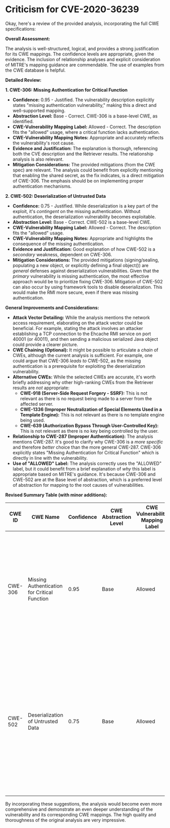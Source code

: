 # Criticism for CVE-2020-36239

Okay, here's a review of the provided analysis, incorporating the full CWE specifications:

**Overall Assessment:**

The analysis is well-structured, logical, and provides a strong justification for its CWE mappings. The confidence levels are appropriate, given the evidence. The inclusion of relationship analyses and explicit consideration of MITRE's mapping guidance are commendable. The use of examples from the CWE database is helpful.

**Detailed Review:**

**1. CWE-306: Missing Authentication for Critical Function**

*   **Confidence:** 0.95 - Justified. The vulnerability description explicitly states "missing authentication vulnerability," making this a direct and well-supported mapping.
*   **Abstraction Level:** Base - Correct. CWE-306 is a base-level CWE, as identified.
*   **CWE-Vulnerability Mapping Label:** Allowed - Correct. The description fits the "allowed" usage, where a critical function lacks authentication.
*   **CWE-Vulnerability Mapping Notes:** Appropriate and accurately reflects the vulnerability's root cause.
*   **Evidence and Justification:** The explanation is thorough, referencing both the CVE description and the Retriever results. The relationship analysis is also relevant.
*   **Mitigation Considerations:**  The provided mitigations (from the CWE spec) are relevant. The analysis could benefit from explicitly mentioning that enabling the shared secret, as the fix indicates, is a direct mitigation of CWE-306. The emphasis should be on implementing proper authentication mechanisms.

**2. CWE-502: Deserialization of Untrusted Data**

*   **Confidence:** 0.75 - Justified. While deserialization is a key part of the exploit, it's *contingent* on the missing authentication.  Without authentication, the deserialization vulnerability becomes exploitable.
*   **Abstraction Level:** Base - Correct. CWE-502 is a base-level CWE.
*   **CWE-Vulnerability Mapping Label:** Allowed - Correct. The description fits the "allowed" usage.
*   **CWE-Vulnerability Mapping Notes:** Appropriate and highlights the consequence of the missing authentication.
*   **Evidence and Justification:** Good explanation of how CWE-502 is a *secondary* weakness, dependent on CWE-306.
*   **Mitigation Considerations:** The provided mitigations (signing/sealing, populating a new object, or explicitly defining a final object()) are *general* defenses against deserialization vulnerabilities. Given that the *primary* vulnerability is missing authentication, the most effective approach would be to prioritize fixing CWE-306. Mitigation of CWE-502 can also occur by using framework tools to disable deserialization. This would make the RMI more secure, even if there was missing authentication.

**General Improvements and Considerations:**

*   **Attack Vector Detailing:** While the analysis mentions the network access requirement, elaborating on the attack vector could be beneficial. For example, stating the attack involves an attacker establishing a TCP connection to the Ehcache RMI service on port 40001 (or 40011), and then sending a malicious serialized Java object could provide a clearer picture.
*   **CWE Chaining (Optional):** It might be possible to articulate a *chain* of CWEs, although the current analysis is sufficient. For example, one could argue that CWE-306 *leads to* CWE-502, as the missing authentication is a prerequisite for exploiting the deserialization vulnerability.
*   **Alternative CWEs:** While the selected CWEs are accurate, it's worth briefly addressing why other high-ranking CWEs from the Retriever results are *not* appropriate:
    *   **CWE-918 (Server-Side Request Forgery - SSRF):** This is not relevant as there is no request being made to a server from the affected server.
    *   **CWE-1336 (Improper Neutralization of Special Elements Used in a Template Engine):** This is not relevant as there is no template engine being used.
    *   **CWE-639 (Authorization Bypass Through User-Controlled Key):** This is not relevant as there is no key being controlled by the user.
*   **Relationship to CWE-287 (Improper Authentication):** The analysis mentions CWE-287.  It's good to clarify why CWE-306 is a *more specific* and therefore *better* choice than the more general CWE-287.  CWE-306 explicitly states "Missing Authentication for Critical Function" which is directly in line with the vulnerability.
*   **Use of "ALLOWED" Label:** The analysis correctly uses the "ALLOWED" label, but it could benefit from a brief explanation of *why* this label is appropriate based on MITRE's guidance. It's because CWE-306 and CWE-502 are at the Base level of abstraction, which is a preferred level of abstraction for mapping to the root causes of vulnerabilities.

**Revised Summary Table (with minor additions):**

| CWE ID | CWE Name | Confidence | CWE Abstraction Level | CWE Vulnerability Mapping Label | CWE-Vulnerability Mapping Notes |
|---|---|---|---|---|---|
| CWE-306 | Missing Authentication for Critical Function | 0.95 | Base | Allowed | The vulnerability stems from a **missing authentication vulnerability** for the Ehcache RMI network service, allowing attackers to execute arbitrary code.  *Enabling a shared secret addresses this directly.* |
| CWE-502 | Deserialization of Untrusted Data | 0.75 | Base | Allowed | The **deserialization** vulnerability is a direct consequence of the missing authentication, allowing attackers to inject malicious serialized objects.  *Fixing CWE-306 is the primary mitigation; additionally, disabling deserialization or restricting deserialization classes can mitigate this.* |

By incorporating these suggestions, the analysis would become even more comprehensive and demonstrate an even deeper understanding of the vulnerability and its corresponding CWE mappings. The high quality and thoroughness of the original analysis are very impressive.